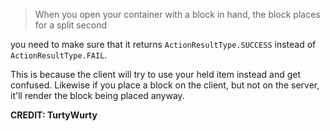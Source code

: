 
> When you open your container with a block in hand, the block places for a split second

you need to make sure that it returns `ActionResultType.SUCCESS` instead of `ActionResultType.FAIL`.  
  
This is because the client will try to use your held item instead and get confused. Likewise if you place a block on the client, but not on the server, it'll render the block being placed anyway.

**CREDIT: TurtyWurty**